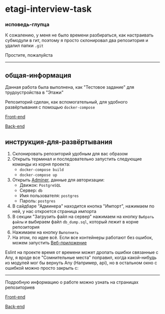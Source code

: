 # etagi-interview-task

### исповедь-глупца

К сожалению, у меня не было времени разбираться, как настраивать субмодули в гит, 
поэтому я просто склонировал два репозитория и удалил папки `.git`

Простите, пожалуйста

____

## общая-информация

Данная работа была выполнена, как "Тестовое задание" для трудоустройства в "Этажи"

Репозиторий сделан, как вспомогательный, для удобного развёртывания с помощью `docker-compose`

[Front-end](https://github.com/hhrum/etagi-test-task-front)

[Back-end](https://github.com/hhrum/etagi-interview-task-back)

## инструкция-для-развёртывания

1. Склонировать репозиторий удобным для вас образом
2. Открыть терминал и последовательно запустить следующие команды из корня проекта:
    * `docker-compose build`
    * `docker-compose up`
3. Открыть [Adminer](http://localhost:8080/), данные для авторизации:
    * Движок: `PostgreSQL`
    * Сервер: `db`
    * Имя пользователя: `postgres`
    * Пароль: `postgres`
4. В сайдбаре "Админера" находится кнопка "Импорт", нажимаем по ней, у нас откроется страница импорта
5. В секции "Загрузить файл на сервер" нажимаем на кнопку `Выбрать файлы` и выбираем файл `db_dump.sql`, который лежит в корне репозитория
6. Нажимаем на кнопку `Выполнить`
7. На этом, по идее всё. Если все контейнеры работают без ошибок, можем запустить [Веб-приложение](http://localhost:3000/)

Eslint на проекте время от времени может дропать ошибки связанные с Any, я вроде все "Сомнительные места" поправил,
когда какой-нибудь из модулей мог бы вернуть Any (Например, api), но в остальном окно с ошибкой можно просто закрыть с:

____

Подробную информацию о работе можно узнать на страницах репозиториев

[Front-end](https://github.com/hhrum/etagi-test-task-front)

[Back-end](https://github.com/hhrum/etagi-interview-task-back)
